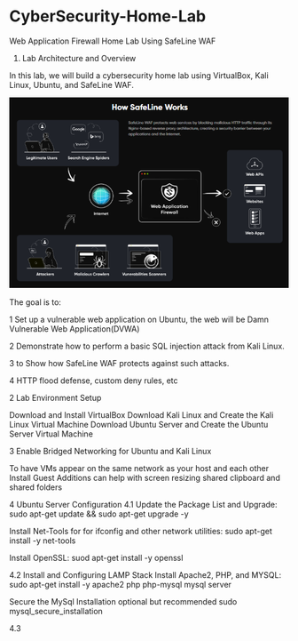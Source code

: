# CyberSecurity-Home-Lab
Web Application Firewall Home Lab Using SafeLine WAF

1. Lab Architecture and Overview

In this lab, we will build a cybersecurity home lab using VirtualBox, Kali Linux,
Ubuntu, and SafeLine WAF.

![image alt](https://github.com/Teddy-hub-oss/CyberSecurity-Home-Lab/blob/fbbc94de816f74d861977db5ebb81222d62e7fc6/img.png)

The goal is to:

1 Set up a vulnerable web application on Ubuntu, the web will be Damn Vulnerable Web Application(DVWA)

2 Demonstrate how to perform a basic SQL injection attack from Kali Linux.

3 to Show how SafeLine WAF protects against such attacks.

4 HTTP flood defense, custom deny rules, etc




2 Lab Environment Setup 

 Download and Install VirtualBox
  Download Kali Linux and Create the Kali Linux Virtual Machine
 Download Ubuntu Server and Create the Ubuntu Server Virtual Machine 


3 Enable Bridged Networking for Ubuntu and Kali Linux

To have VMs appear on the same network as your host and each other 
 Install Guest Additions can help with screen resizing shared clipboard and shared folders


4 Ubuntu Server Configuration 
4.1 Update the Package List and Upgrade:
sudo apt-get update && sudo apt-get upgrade -y

Install Net-Tools for for ifconfig and other network utilities:
sudo apt-get install -y net-tools 

Install OpenSSL:
suod apt-get install -y openssl

4.2 Install and Configuring LAMP Stack
Install Apache2, PHP, and MYSQL:
sudo apt-get install -y apache2 php php-mysql mysql server

Secure the MySql Installation optional but recommended 
sudo mysql_secure_installation

4.3 
